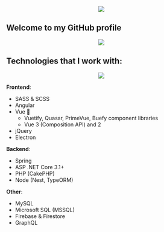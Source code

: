 <p align="center">
<img src="https://i.imgur.com/zhfeCzK.png"/>
</p>

## Welcome to my GitHub profile

<p align="center">

<img src="https://github-readme-stats.vercel.app/api?username=MatijaNovosel&show_icons=True&hide_title=true" />
</p>

## Technologies that I work with:

<p align="center">
<img src="https://github-readme-stats.vercel.app/api/top-langs/?username=MatijaNovosel&layout=compact&langs_count=10&exclude_repo=heroesofcrimson&bg_color=10,ff8a00,e52e71&title_color=fff&text_color=fff&hide_border=true" />
</p>


**Frontend**:
- SASS & SCSS
- Angular
- Vue 💞
  - Vuetify, Quasar, PrimeVue, Buefy component libraries
  - Vue 3 (Composition API) and 2
- jQuery
- Electron

**Backend**:
- Spring
- ASP .NET Core 3.1+
- PHP (CakePHP)
- Node (Nest, TypeORM)

**Other**:
- MySQL
- Microsoft SQL (MSSQL)
- Firebase & Firestore
- GraphQL
